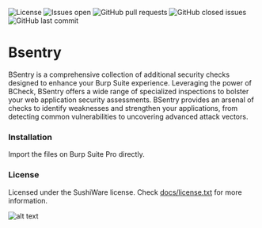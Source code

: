 ![License](https://img.shields.io/badge/license-sushiware-red)
![Issues open](https://img.shields.io/github/issues/crashbrz/bsentry)
![GitHub pull requests](https://img.shields.io/github/issues-pr-raw/crashbrz/bsentry)
![GitHub closed issues](https://img.shields.io/github/issues-closed-raw/crashbrz/bsentry)
![GitHub last commit](https://img.shields.io/github/last-commit/crashbrz/bsentry)

# Bsentry
BSentry is a comprehensive collection of additional security checks designed to enhance your Burp Suite experience. Leveraging the power of BCheck, BSentry offers a wide range of specialized inspections to bolster your web application security assessments. BSentry provides an arsenal of checks to identify weaknesses and strengthen your applications, from detecting common vulnerabilities to uncovering advanced attack vectors. 

### Installation ###
Import the files on Burp Suite Pro directly.

### License ###
Licensed under the SushiWare license. Check [docs/license.txt](docs/license.txt) for more information.

![alt text](https://github.com/crashbrz/bsentry/blob/main/logo/BsentrynoBG.png?raw=true)
